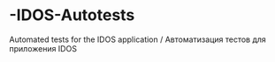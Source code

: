 # -IDOS-Autotests
Automated tests for the IDOS application / Автоматизация тестов для приложения IDOS
